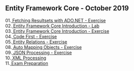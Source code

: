 ## Entity Framework Core - October 2019
01.<a href="https://github.com/HristoShabanakov/Databases-Basics-MS-SQL-Server-September-2019/tree/master/Entity%20Framework%20Core%20-%20October%202019/01.Fetching%20Resultsets%20with%20ADO.NET%20-%20Exercise"> Fetching Resultsets with ADO.NET - Exercise </a><br>
02.<a href="https://github.com/HristoShabanakov/Databases-Basics-MS-SQL-Server-September-2019/tree/master/Entity%20Framework%20Core%20-%20October%202019/02.Entity%20Framework%20Introduction%20-%20Lab"> Entity Framework Core Introduction - Lab </a><br>
03.<a href="https://github.com/HristoShabanakov/Databases-Basics-MS-SQL-Server-September-2019/tree/master/Entity%20Framework%20Core%20-%20October%202019/03.Entity%20Framework%20Introduction%20-%20Exercise"> Entity Framework Core Introduction - Exercise </a><br> 
04.<a href="https://github.com/HristoShabanakov/Databases-Basics-MS-SQL-Server-September-2019/tree/master/Entity%20Framework%20Core%20-%20October%202019/04.Code%20First%20-%20Exercise"> Code First - Exercise </a><br>
05.<a href="https://github.com/HristoShabanakov/Databases-Basics-MS-SQL-Server-September-2019/tree/master/Entity%20Framework%20Core%20-%20October%202019/05.Entity%20Relations%20-%20Exercise/03.Football%20Betting"> Entity Relations - Exercise </a><br>
08.<a href="https://github.com/HristoShabanakov/Databases-Basics-MS-SQL-Server-September-2019/tree/master/Entity%20Framework%20Core%20-%20October%202019/08.Entity%20Framework%20Core%20-%20Auto%20Mapping%20Objects%20-%20Exercises"> Auto Mapping Objects - Exercise</a><br>
09.<a href="https://github.com/HristoShabanakov/Databases-Basics-MS-SQL-Server-September-2019/tree/master/Entity%20Framework%20Core%20-%20October%202019/09.JSON%20Processing%20-%20Exercise"> JSON Processing - Exercise </a><br>
10.<a href="https://github.com/HristoShabanakov/Databases-Basics-MS-SQL-Server-September-2019/tree/master/Entity%20Framework%20Core%20-%20October%202019/10.XML%20Processing%20-%20Exercise/CarDealer"> XML Processing </a><br>
11.<a href="https://github.com/HristoShabanakov/Databases-Basics-MS-SQL-Server-September-2019/tree/master/Entity%20Framework%20Core%20-%20October%202019/Exam%20Preparation"> Exam Preparation </a><br>
